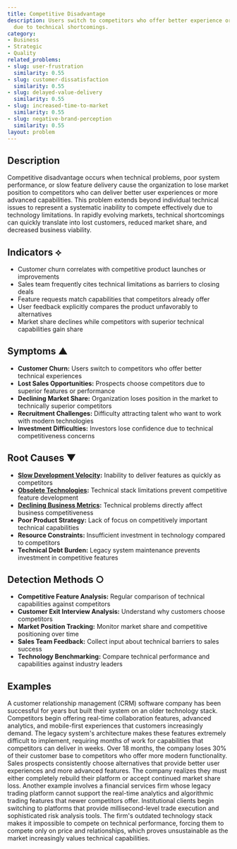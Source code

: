 ```yaml
---
title: Competitive Disadvantage
description: Users switch to competitors who offer better experience or more features
  due to technical shortcomings.
category:
- Business
- Strategic
- Quality
related_problems:
- slug: user-frustration
  similarity: 0.55
- slug: customer-dissatisfaction
  similarity: 0.55
- slug: delayed-value-delivery
  similarity: 0.55
- slug: increased-time-to-market
  similarity: 0.55
- slug: negative-brand-perception
  similarity: 0.55
layout: problem
---
```


## Description

Competitive disadvantage occurs when technical problems, poor system performance, or slow feature delivery cause the organization to lose market position to competitors who can deliver better user experiences or more advanced capabilities. This problem extends beyond individual technical issues to represent a systematic inability to compete effectively due to technology limitations. In rapidly evolving markets, technical shortcomings can quickly translate into lost customers, reduced market share, and decreased business viability.

## Indicators ⟡
- Customer churn correlates with competitive product launches or improvements
- Sales team frequently cites technical limitations as barriers to closing deals
- Feature requests match capabilities that competitors already offer
- User feedback explicitly compares the product unfavorably to alternatives
- Market share declines while competitors with superior technical capabilities gain share

## Symptoms ▲
- **Customer Churn:** Users switch to competitors who offer better technical experiences
- **Lost Sales Opportunities:** Prospects choose competitors due to superior features or performance
- **Declining Market Share:** Organization loses position in the market to technically superior competitors
- **Recruitment Challenges:** Difficulty attracting talent who want to work with modern technologies
- **Investment Difficulties:** Investors lose confidence due to technical competitiveness concerns

## Root Causes ▼
- **[Slow Development Velocity](slow-development-velocity.md):** Inability to deliver features as quickly as competitors
- **[Obsolete Technologies](obsolete-technologies.md):** Technical stack limitations prevent competitive feature development
- **[Declining Business Metrics](declining-business-metrics.md):** Technical problems directly affect business competitiveness
- **Poor Product Strategy:** Lack of focus on competitively important technical capabilities
- **Resource Constraints:** Insufficient investment in technology compared to competitors
- **Technical Debt Burden:** Legacy system maintenance prevents investment in competitive features

## Detection Methods ○
- **Competitive Feature Analysis:** Regular comparison of technical capabilities against competitors
- **Customer Exit Interview Analysis:** Understand why customers choose competitors
- **Market Position Tracking:** Monitor market share and competitive positioning over time
- **Sales Team Feedback:** Collect input about technical barriers to sales success
- **Technology Benchmarking:** Compare technical performance and capabilities against industry leaders

## Examples

A customer relationship management (CRM) software company has been successful for years but built their system on an older technology stack. Competitors begin offering real-time collaboration features, advanced analytics, and mobile-first experiences that customers increasingly demand. The legacy system's architecture makes these features extremely difficult to implement, requiring months of work for capabilities that competitors can deliver in weeks. Over 18 months, the company loses 30% of their customer base to competitors who offer more modern functionality. Sales prospects consistently choose alternatives that provide better user experiences and more advanced features. The company realizes they must either completely rebuild their platform or accept continued market share loss. Another example involves a financial services firm whose legacy trading platform cannot support the real-time analytics and algorithmic trading features that newer competitors offer. Institutional clients begin switching to platforms that provide millisecond-level trade execution and sophisticated risk analysis tools. The firm's outdated technology stack makes it impossible to compete on technical performance, forcing them to compete only on price and relationships, which proves unsustainable as the market increasingly values technical capabilities.